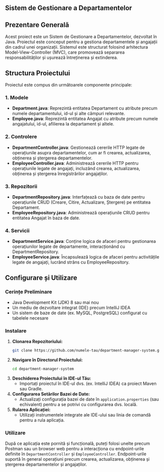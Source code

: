 ## Sistem de Gestionare a Departamentelor

## Prezentare Generală

Acest proiect este un Sistem de Gestionare a Departamentelor, dezvoltat în Java. Proiectul este conceput pentru a gestiona departamentele și angajații din cadrul unei organizații. Sistemul este structurat folosind arhitectura Model-View-Controller (MVC), care promovează separarea responsabilităților și ușurează întreținerea și extinderea.

## Structura Proiectului

Proiectul este compus din următoarele componente principale:

### 1. Modele
- **Department.java**: Reprezintă entitatea Departament cu atribute precum numele departamentului, id-ul și alte câmpuri relevante.
- **Employee.java**: Reprezintă entitatea Angajat cu atribute precum numele angajatului, id-ul, afilierea la departament și altele.

### 2. Controlere
- **DepartmentController.java**: Gestionează cererile HTTP legate de operațiunile asupra departamentelor, cum ar fi crearea, actualizarea, obținerea și ștergerea departamentelor.
- **EmployeeController.java**: Administrează cererile HTTP pentru operațiunile legate de angajați, incluzând crearea, actualizarea, obținerea și ștergerea înregistrărilor angajaților.

### 3. Repozitorii
- **DepartmentRepository.java**: Interfațează cu baza de date pentru operațiunile CRUD (Creare, Citire, Actualizare, Ștergere) pe entitatea Departament.
- **EmployeeRepository.java**: Administrează operațiunile CRUD pentru entitatea Angajat în baza de date.

### 4. Servicii
- **DepartmentService.java**: Conține logica de afaceri pentru gestionarea operațiunilor legate de departamente, interacționând cu DepartmentRepository.
- **EmployeeService.java**: Încapsulează logica de afaceri pentru activitățile legate de angajați, lucrând strâns cu EmployeeRepository.

## Configurare și Utilizare

### Cerințe Preliminare
- Java Development Kit (JDK) 8 sau mai nou
- Un mediu de dezvoltare integrat (IDE) precum IntelliJ IDEA
- Un sistem de baze de date (ex. MySQL, PostgreSQL) configurat cu tabelele necesare

### Instalare

1. **Clonarea Repozitoriului:**
   ```bash
   git clone https://github.com/numele-tau/department-manager-system.git
   ```
2. **Navigare în Directorul Proiectului:**
   ```bash
   cd department-manager-system
   ```
3. **Deschiderea Proiectului în IDE-ul Tău:**
   - Importați proiectul în IDE-ul dvs. (ex. IntelliJ IDEA) ca proiect Maven sau Gradle.
4. **Configurarea Setărilor Bazei de Date:**
   - Actualizați configurația bazei de date în `application.properties` (sau echivalent) pentru a se potrivi cu configurarea dvs. locală.
5. **Rularea Aplicației:**
   - Utilizați instrumentele integrate ale IDE-ului sau linia de comandă pentru a rula aplicația.

### Utilizare

După ce aplicația este pornită și funcțională, puteți folosi unelte precum Postman sau un browser web pentru a interacționa cu endpoint-urile definite în `DepartmentController` și `EmployeeController`. Endpoint-urile suportă în general operațiuni precum crearea, actualizarea, obținerea și ștergerea departamentelor și angajaților.


